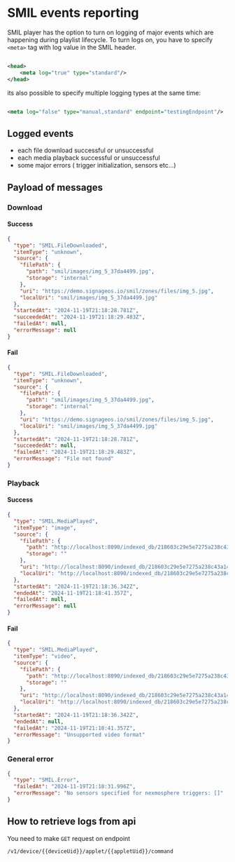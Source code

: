 # SMIL events reporting

SMIL player has the option to turn on logging of major events which are happening during playlist lifecycle.
To turn logs on, you have to specify `<meta>` tag with log value in the SMIL header.

```xml

<head>
    <meta log="true" type="standard"/>
</head>
```

its also possible to specify multiple logging types at the same time:

```xml

<meta log="false" type="manual,standard" endpoint="testingEndpoint"/>
```

## Logged events

- each file download successful or unsuccessful
- each media playback successful or unsuccessful
- some major errors ( trigger initialization, sensors etc...)

## Payload of messages

### Download

#### Success

```json
{
  "type": "SMIL.FileDownloaded",
  "itemType": "unknown",
  "source": {
    "filePath": {
      "path": "smil/images/img_5_37da4499.jpg",
      "storage": "internal"
    },
    "uri": "https://demo.signageos.io/smil/zones/files/img_5.jpg",
    "localUri": "smil/images/img_5_37da4499.jpg"
  },
  "startedAt": "2024-11-19T21:18:28.781Z",
  "succeededAt": "2024-11-19T21:18:29.483Z",
  "failedAt": null,
  "errorMessage": null
}
```

#### Fail

```json
{
  "type": "SMIL.FileDownloaded",
  "itemType": "unknown",
  "source": {
    "filePath": {
      "path": "smil/images/img_5_37da4499.jpg",
      "storage": "internal"
    },
    "uri": "https://demo.signageos.io/smil/zones/files/img_5.jpg",
    "localUri": "smil/images/img_5_37da4499.jpg"
  },
  "startedAt": "2024-11-19T21:18:28.781Z",
  "succeededAt": null,
  "failedAt": "2024-11-19T21:18:29.483Z",
  "errorMessage": "File not found"
}
```

### Playback

#### Success

```json
{
  "type": "SMIL.MediaPlayed",
  "itemType": "image",
  "source": {
    "filePath": {
      "path": "http://localhost:8090/indexed_db/218603c29e5e7275a238c43a1422a9b19188752893c12c5128//internal/smil/images/img_4_762d1382.jpg",
      "storage": ""
    },
    "uri": "http://localhost:8090/indexed_db/218603c29e5e7275a238c43a1422a9b19188752893c12c5128//internal/smil/images/img_4_762d1382.jpg?__smil_version=310446_0",
    "localUri": "http://localhost:8090/indexed_db/218603c29e5e7275a238c43a1422a9b19188752893c12c5128//internal/smil/images/img_4_762d1382.jpg"
  },
  "startedAt": "2024-11-19T21:18:36.342Z",
  "endedAt": "2024-11-19T21:18:41.357Z",
  "failedAt": null,
  "errorMessage": null
}
```

#### Fail

```json
{
  "type": "SMIL.MediaPlayed",
  "itemType": "video",
  "source": {
    "filePath": {
      "path": "http://localhost:8090/indexed_db/218603c29e5e7275a238c43a1422a9b19188752893c12c5128//internal/smil/images/img_4_762d1382.jpg",
      "storage": ""
    },
    "uri": "http://localhost:8090/indexed_db/218603c29e5e7275a238c43a1422a9b19188752893c12c5128//internal/smil/images/img_4_762d1382.jpg?__smil_version=310446_0",
    "localUri": "http://localhost:8090/indexed_db/218603c29e5e7275a238c43a1422a9b19188752893c12c5128//internal/smil/images/img_4_762d1382.jpg"
  },
  "startedAt": "2024-11-19T21:18:36.342Z",
  "endedAt": null,
  "failedAt": "2024-11-19T21:18:41.357Z",
  "errorMessage": "Unsupported video format"
}
```

### General error

```json
{
  "type": "SMIL.Error",
  "failedAt": "2024-11-19T21:18:31.996Z",
  "errorMessage": "No sensors specified for nexmosphere triggers: []"
}
```

## How to retrieve logs from api

You need to make `GET` request on endpoint

```xml
/v1/device/{{deviceUid}}/applet/{{appletUid}}/command
```
